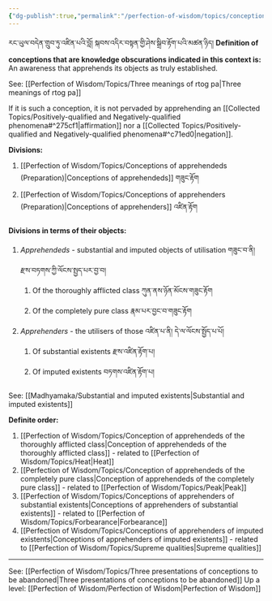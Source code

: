 ```yaml
---
{"dg-publish":true,"permalink":"/perfection-of-wisdom/topics/conceptions-that-are-objects-of-abandonment/"}
---
```


རང་ཡུལ་བདེན་གྲུབ་ཏུ་འཛིན་པའི་བློ། སྐབས་འདིར་བསྟན་གྱི་ཤེས་སྒྲིབ་རྟོག་པའི་མཚན་ཉིད།
**Definition of conceptions that are knowledge obscurations indicated in this context is:** 
An awareness that apprehends its objects as truly established.

See: [[Perfection of Wisdom/Topics/Three meanings of rtog pa\|Three meanings of rtog pa]]

If it is such a conception, it is not pervaded by apprehending an [[Collected Topics/Positively-qualified and Negatively-qualified phenomena#^275cf1\|affirmation]] nor a [[Collected Topics/Positively-qualified and Negatively-qualified phenomena#^c71ed0\|negation]].

**Divisions:**
1. [[Perfection of Wisdom/Topics/Conceptions of apprehendeds (Preparation)\|Conceptions of apprehendeds]] གཟུང་རྟོག
2. [[Perfection of Wisdom/Topics/Conceptions of apprehenders (Preparation)\|Conceptions of apprehenders]] འཛིན་རྟོག

**Divisions in terms of their objects:**
1. *Apprehendeds* - substantial and imputed objects of utilisation གཟུང་བ་ནི། རྫས་བཏགས་ཀྱི་ལོངས་སྤྱད་པར་བྱ་བ།
	1. Of the thoroughly afflicted class ཀུན་ནས་ཉོན་མོངས་གཟུང་རྟོག
	2. Of the completely pure class རྣམ་པར་བྱང་བ་གཟུང་རྟོག
2. *Apprehenders* - the utilisers of those འཛིན་པ་ནི། དེ་ལ་ལོངས་སྤྱོད་པ་པོ།
	1. Of substantial existents རྫས་འཛིན་རྟོག་པ།
	2. Of imputed existents བཏགས་འཛིན་རྟོག་པ།

See: [[Madhyamaka/Substantial and imputed existents\|Substantial and imputed existents]]

**Definite order:**
1. [[Perfection of Wisdom/Topics/Conception of apprehendeds of the thoroughly afflicted class\|Conception of apprehendeds of the thoroughly afflicted class]] - related to [[Perfection of Wisdom/Topics/Heat\|Heat]]
2. [[Perfection of Wisdom/Topics/Conception of apprehendeds of the completely pure class\|Conception of apprehendeds of the completely pure class]] - related to [[Perfection of Wisdom/Topics/Peak\|Peak]]
3. [[Perfection of Wisdom/Topics/Conceptions of apprehenders of substantial existents\|Conceptions of apprehenders of substantial existents]] - related to [[Perfection of Wisdom/Topics/Forbearance\|Forbearance]]
4. [[Perfection of Wisdom/Topics/Conceptions of apprehenders of imputed existents\|Conceptions of apprehenders of imputed existents]] - related to [[Perfection of Wisdom/Topics/Supreme qualities\|Supreme qualities]]

---
See: [[Perfection of Wisdom/Topics/Three presentations of conceptions to be abandoned\|Three presentations of conceptions to be abandoned]]
Up a level: [[Perfection of Wisdom/Perfection of Wisdom\|Perfection of Wisdom]]